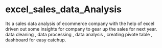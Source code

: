 # excel_sales_data_Analysis
Its a sales data analysis of ecommerce company 
with the help of excel driven out some insights for company to gear up the sales for next year.
data cleaning , data processing , data analysis , creating pivote table , dashboard for easy catchup.
